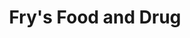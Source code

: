 ---
title: "Fry's Food and Drug"
url: /tucson/frys-food-and-drug-east-irvington-road/
shop: supermarket
---